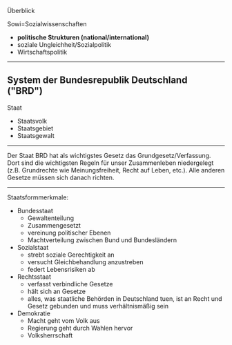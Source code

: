 Überblick

Sowi=Sozialwissenschaften
- **politische Strukturen (national/international)**
- soziale Ungleichheit/Sozialpolitik
- Wirtschaftspolitik


---

System der Bundesrepublik Deutschland ("BRD")
---

Staat
- Staatsvolk
- Staatsgebiet
- Staatsgewalt


---


Der Staat BRD hat als wichtigstes Gesetz das Grundgesetz/Verfassung.
Dort sind die wichtigsten Regeln für unser Zusammenleben niedergelegt (z.B. Grundrechte wie Meinungsfreiheit, Recht auf Leben, etc.).
Alle anderen Gesetze müssen sich danach richten.

---

Staatsformmerkmale:
- Bundesstaat
  - Gewaltenteilung
  - Zusammengesetzt
  - vereinung politischer Ebenen
  - Machtverteilung zwischen Bund und Bundesländern
- Sozialstaat
  - strebt soziale Gerechtigkeit an
  - versucht Gleichbehandlung anzustreben
  - federt Lebensrisiken ab
- Rechtsstaat
  - verfasst verbindliche Gesetze
  - hält sich an Gesetze
  - alles, was staatliche Behörden in Deutschland tuen, ist an Recht und Gesetz gebunden und muss verhältnismäßig sein
- Demokratie
  - Macht geht vom Volk aus
  - Regierung geht durch Wahlen hervor
  - Volksherrschaft
